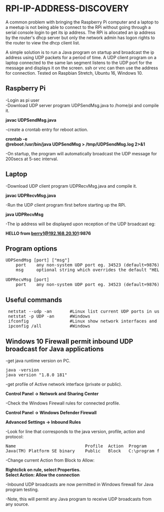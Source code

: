 # RPI-IP-ADDRESS-DISCOVERY

A common problem with bringing the Raspberry Pi computer and a laptop to a meetup is not being able to connect to the RPi without going through a serial console login to get its ip address. The RPi is allocated an ip address by the router's dhcp server but only the network admin has logon rights to the router to view the dhcp client list.

A simple solution is to run a Java program on startup and broadcast the ip address using UDP packets for a period of time. A UDP client program on a laptop connected to the same lan segment listens to the UDP port for the message and displays it on the screen. ssh or vnc can then use the address for connection. Tested on Raspbian Stretch, Ubuntu 16, Windows 10.

Raspberry Pi
------------

-Login as pi user  
-Download UDP server program UDPSendMsg.java to /home/pi and compile it.  

**javac UDPSendMsg.java**

-create a crontab entry for reboot action.

**crontab -e  
@reboot /usr/bin/java UDPSendMsg > /tmp/UDPSendMsg.log 2>&1**

-On startup, the program will automatically broadcast the UDP message for 200secs at 5-sec interval.

Laptop
------

-Download UDP client program UDPRecvMsg.java and compile it.  

**javac UDPRecvMsg.java**

-Run the UDP client program first before starting up the RPi.

**java UDPRecvMsg**

-The ip address will be displayed upon reception of the UDP broadcast eg:

**HELLO from berry1@192.168.20.101:9876**

Program options
---------------
<pre>
UDPSendMsg [port] ["msg"]  
    port    any non-system UDP port eg. 34523 (default=9876).  
    msg     optional string which overrides the default "HELLO from <hostname>" msg.
  
UDPRecvMsg [port]
    port    any non-system UDP port eg. 34523 (default=9876). Must match UDPSendMsg's port.
</pre>

Useful commands
---------------
<pre>
 netstat --udp -an       #Linux list current UDP ports in use
 netstat -p UDP -an      #Windows
 ifconfig                #Linux show network interfaces and broadcast addresses
 ipconfig /all           #Windows
</pre>
 
 Windows 10 Firewall permit inbound UDP broadcast for Java applications
----------------------------------------------------------------------

-get java runtime version on PC.
<pre>
java -version
java version "1.8.0_181"
</pre>
-get profile of Active network interface (private or public).

**Control Panel -> Network and Sharing Center**

-Check the Windows Firewall rules for connected profile.

**Control Panel -> Windows Defender Firewall**

**Advanced Settings -> Inbound Rules**

-Look for line that corresponds to the java version, profile, action and protocol:
<pre>
Name                           Profile  Action  Program                                           Protocol
Java(TM) Platform SE binary    Public   Block   C:\program files\java\jdk1.8.0_181\bin\java.exe   UDP
</pre>
-Change current Action from Block to Allow:

**Rightclick on rule, select Properties.  
Select Action:  Allow the connection**

-Inbound UDP broadcasts are now permitted in Windows firewall for Java program testing.

-Note, this will permit any Java program to receive UDP broadcasts from any source.

